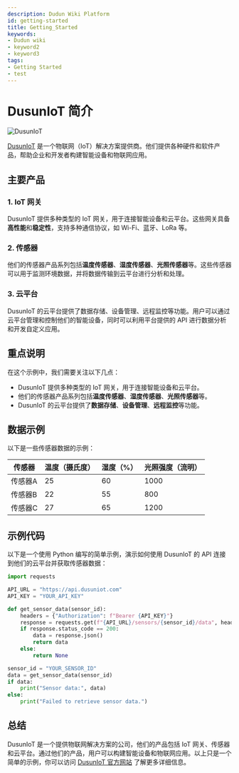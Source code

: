 ```yaml
---
description: Dudun Wiki Platform
id: getting-started
title: Getting_Started
keywords:
- Dudun wiki
- keyword2
- keyword3
tags:
- Getting Started
- test
---
```


# DusunIoT 简介

![DusunIoT](https://www.dusuniot.com/wp-content/uploads/2022/06/Dusuniot-logo-R-400-e1669108867399.png)

[DusunIoT](https://www.dusuniot.com/) 是一个物联网（IoT）解决方案提供商。他们提供各种硬件和软件产品，帮助企业和开发者构建智能设备和物联网应用。

## 主要产品

### 1. IoT 网关

DusunIoT 提供多种类型的 IoT 网关，用于连接智能设备和云平台。这些网关具备**高性能**和**稳定性**，支持多种通信协议，如 Wi-Fi、蓝牙、LoRa 等。

### 2. 传感器

他们的传感器产品系列包括**温度传感器**、**湿度传感器**、**光照传感器**等。这些传感器可以用于监测环境数据，并将数据传输到云平台进行分析和处理。

### 3. 云平台

DusunIoT 的云平台提供了数据存储、设备管理、远程监控等功能。用户可以通过云平台管理和控制他们的智能设备，同时可以利用平台提供的 API 进行数据分析和开发自定义应用。

## 重点说明

在这个示例中，我们需要关注以下几点：

- DusunIoT 提供多种类型的 IoT 网关，用于连接智能设备和云平台。
- 他们的传感器产品系列包括**温度传感器**、**湿度传感器**、**光照传感器**等。
- DusunIoT 的云平台提供了**数据存储**、**设备管理**、**远程监控**等功能。

## 数据示例

以下是一些传感器数据的示例：

| 传感器 | 温度（摄氏度） | 湿度（%） | 光照强度（流明） |
| ------ | -------------- | --------- | ---------------- |
| 传感器A | 25             | 60        | 1000             |
| 传感器B | 22             | 55        | 800              |
| 传感器C | 27             | 65        | 1200             |


## 示例代码

以下是一个使用 Python 编写的简单示例，演示如何使用 DusunIoT 的 API 连接到他们的云平台并获取传感器数据：

```python
import requests

API_URL = "https://api.dusuniot.com"
API_KEY = "YOUR_API_KEY"

def get_sensor_data(sensor_id):
    headers = {"Authorization": f"Bearer {API_KEY}"}
    response = requests.get(f"{API_URL}/sensors/{sensor_id}/data", headers=headers)
    if response.status_code == 200:
        data = response.json()
        return data
    else:
        return None

sensor_id = "YOUR_SENSOR_ID"
data = get_sensor_data(sensor_id)
if data:
    print("Sensor data:", data)
else:
    print("Failed to retrieve sensor data.")
```

## 总结

DusunIoT 是一个提供物联网解决方案的公司，他们的产品包括 IoT 网关、传感器和云平台。通过他们的产品，用户可以构建智能设备和物联网应用。以上只是一个简单的示例，你可以访问 [DusunIoT 官方网站](https://www.dusuniot.com/) 了解更多详细信息。